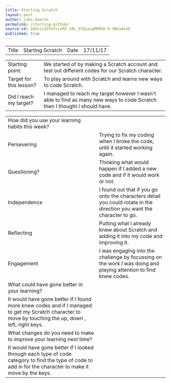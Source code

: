 ```yaml
---
title: Starting Scratch
layout: post
author: jake.kearns
permalink: /starting-github/
source-id: 1UGnivZVYoYccsM1-18L_XtQyasgMORGK-E-HN1uAzeE
published: true
---
```

<table>
  <tr>
    <td>Title</td>
    <td>Starting Scratch</td>
    <td>Date</td>
    <td>17/11/17</td>
  </tr>
</table>


<table>
  <tr>
    <td>Starting point:</td>
    <td>We started of by making a Scratch account and test out different codes for our Scratch character.</td>
  </tr>
  <tr>
    <td>Target for this lesson?</td>
    <td>To play around with Scratch and learns new ways to code Scratch.</td>
  </tr>
  <tr>
    <td>Did I reach my target? </td>
    <td>I managed to reach my target however I wasn't able to find as many new ways to code Scratch then I thought I should have.</td>
  </tr>
</table>


<table>
  <tr>
    <td>How did you use your learning habits this week?</td>
    <td></td>
  </tr>
  <tr>
    <td>Persevering</td>
    <td>Trying to fix my coding when I broke the code, until it started working again.</td>
  </tr>
  <tr>
    <td>Questioning?</td>
    <td>Thinking what would happen if I added a new code and if it would work or not.</td>
  </tr>
  <tr>
    <td>Independence</td>
    <td>I found out that if you go onto the characters detail you could rotate in the direction you want the character to go.</td>
  </tr>
  <tr>
    <td>Reflecting</td>
    <td>Putting what I already knew about Scratch and adding it into my code and improving it.</td>
  </tr>
  <tr>
    <td>Engagement</td>
    <td>I was engaging into the challenge by focussing on the work I was doing and playing attention to find knew codes.</td>
  </tr>
  <tr>
    <td>What could have gone better in your learning?</td>
    <td></td>
  </tr>
  <tr>
    <td>It would have gone better if I found more knew codes and if I managed to get my Scratch character to move by touching the up, down , left, right keys.</td>
    <td></td>
  </tr>
  <tr>
    <td>What changes do you need to make to improve your learning next time?</td>
    <td></td>
  </tr>
  <tr>
    <td>It would have gone better if I looked through each type of code category to find the type of code to add in for the character to make it move by the keys. </td>
    <td></td>
  </tr>
</table>


